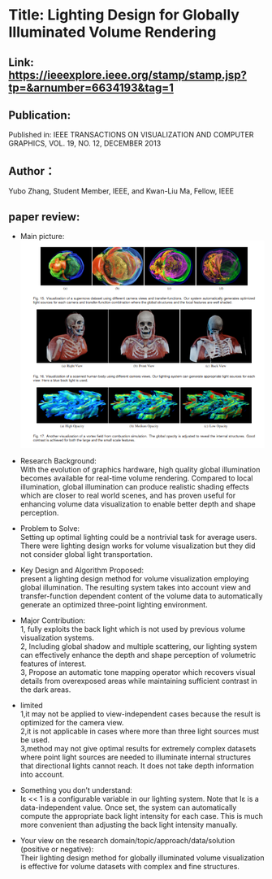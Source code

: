 # Title: Lighting Design for Globally Illuminated Volume Rendering
## Link: https://ieeexplore.ieee.org/stamp/stamp.jsp?tp=&arnumber=6634193&tag=1
## Publication:  
Published in: IEEE TRANSACTIONS ON VISUALIZATION AND COMPUTER GRAPHICS, VOL. 19, NO. 12, DECEMBER 2013
## Author：
Yubo Zhang, Student Member, IEEE, and Kwan-Liu Ma, Fellow, IEEE 
## paper review:
* Main picture:  
![](https://github.com/guansLab/PaperReading/blob/master/Zhengyong_Ren/Screenshot%20from%202019-11-12%2010-17-37.png)
* Research Background:  
With the evolution of graphics hardware, high quality global illumination becomes available for real-time volume rendering.
Compared to local illumination, global illumination can produce realistic shading effects which are closer to real world scenes, and has proven useful for enhancing volume data visualization to enable better depth and shape perception. 

* Problem to Solve:  
Setting up optimal lighting could be a nontrivial task for average users. There were lighting design works for volume visualization but they did not consider global light transportation. 
* Key Design and Algorithm Proposed:  
  present a lighting design method for volume visualization employing global illumination.
The resulting system takes into account view and transfer-function dependent content of the volume data to automatically generate an optimized three-point lighting environment.
 
* Major Contribution:  
1, fully exploits the back light which is not used by previous volume visualization systems.   
2, Including global shadow and multiple scattering, our lighting system can effectively enhance the depth and shape
perception of volumetric features of interest.   
3, Propose an automatic tone mapping operator which recovers visual details
from overexposed areas while maintaining sufficient contrast in the dark areas. 
* limited  
1,it may not be applied to view-independent cases because the result is
optimized for the camera view.   
2,it is not applicable in cases where more than three light sources must be used.   
3,method may not give optimal results for extremely complex datasets where point light sources are needed to illuminate internal structures that directional lights cannot reach. It does not take depth information
into account.
* Something you don’t understand:  
Iε << 1 is a configurable variable in our lighting system. Note that Iε
is a data-independent value. Once set, the system can automatically
compute the appropriate back light intensity for each case. This is
much more convenient than adjusting the back light intensity manually.
* Your view on the research domain/topic/approach/data/solution (positive or negative):  
Their lighting design method for globally illuminated volume
visualization is effective for volume datasets with complex and fine
structures.
